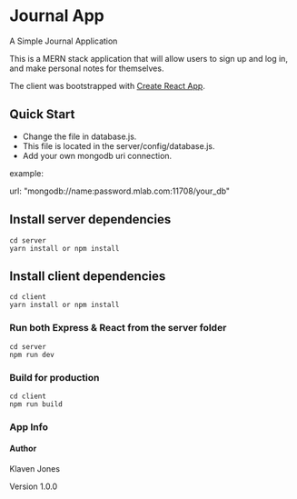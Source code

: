 # Journal App
A Simple Journal Application 

This is a MERN stack application that will allow users to sign up and log in, and make personal notes for themselves.

The client was bootstrapped with [Create React App](https://github.com/facebook/create-react-app).

## Quick Start

* Change the file in database.js. 
* This file is located in the server/config/database.js. 
* Add your own mongodb uri connection.  

example: 

url: "mongodb://name:password.mlab.com:11708/your_db"


 
## Install server dependencies
``````
cd server
yarn install or npm install 
``````
## Install client dependencies

``````
cd client
yarn install or npm install
``````
### Run both Express & React from the server folder
``````
cd server
npm run dev
``````
### Build for production
``````
cd client
npm run build
``````
### App Info
#### Author
Klaven Jones

Version
1.0.0


